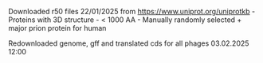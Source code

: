 Downloaded r50 files 22/01/2025 from https://www.uniprot.org/uniprotkb
    - Proteins with 3D structure
    - < 1000 AA
    - Manually randomly selected + major prion protein for human

Redownloaded genome, gff and translated cds for all phages 03.02.2025 12:00